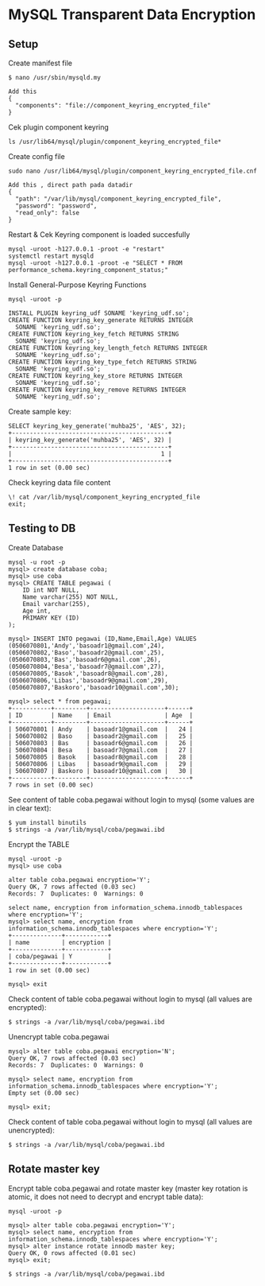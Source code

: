 # MySQL Transparent Data Encryption

## Setup

Create manifest file
```
$ nano /usr/sbin/mysqld.my

Add this 
{
  "components": "file://component_keyring_encrypted_file"
}
```

Cek plugin component keyring
```
ls /usr/lib64/mysql/plugin/component_keyring_encrypted_file*
```

Create config file
```
sudo nano /usr/lib64/mysql/plugin/component_keyring_encrypted_file.cnf

Add this , direct path pada datadir
{
  "path": "/var/lib/mysql/component_keyring_encrypted_file",
  "password": "password",
  "read_only": false
}
```

Restart & Cek Keyring component is loaded succesfully
```
mysql -uroot -h127.0.0.1 -proot -e "restart"
systemctl restart mysqld
mysql -uroot -h127.0.0.1 -proot -e "SELECT * FROM performance_schema.keyring_component_status;"
```

Install General-Purpose Keyring Functions
```
mysql -uroot -p

INSTALL PLUGIN keyring_udf SONAME 'keyring_udf.so';
CREATE FUNCTION keyring_key_generate RETURNS INTEGER
  SONAME 'keyring_udf.so';
CREATE FUNCTION keyring_key_fetch RETURNS STRING
  SONAME 'keyring_udf.so';
CREATE FUNCTION keyring_key_length_fetch RETURNS INTEGER
  SONAME 'keyring_udf.so';
CREATE FUNCTION keyring_key_type_fetch RETURNS STRING
  SONAME 'keyring_udf.so';
CREATE FUNCTION keyring_key_store RETURNS INTEGER
  SONAME 'keyring_udf.so';
CREATE FUNCTION keyring_key_remove RETURNS INTEGER
  SONAME 'keyring_udf.so';
```

Create sample key:
```
SELECT keyring_key_generate('muhba25', 'AES', 32);
+--------------------------------------------+
| keyring_key_generate('muhba25', 'AES', 32) |
+--------------------------------------------+
|                                          1 |
+--------------------------------------------+
1 row in set (0.00 sec)
```

Check keyring data file content
```
\! cat /var/lib/mysql/component_keyring_encrypted_file
exit;
```

##  Testing to DB

Create Database
```
mysql -u root -p
mysql> create database coba;
mysql> use coba
mysql> CREATE TABLE pegawai (
    ID int NOT NULL,
    Name varchar(255) NOT NULL,
    Email varchar(255),
    Age int,
    PRIMARY KEY (ID)
);

mysql> INSERT INTO pegawai (ID,Name,Email,Age) VALUES 
(0506070801,'Andy','basoadr1@gmail.com',24),
(0506070802,'Baso','basoadr2@gmail.com',25),
(0506070803,'Bas','basoadr6@gmail.com',26),
(0506070804,'Besa','basoadr7@gmail.com',27),
(0506070805,'Basok','basoadr8@gmail.com',28),
(0506070806,'Libas','basoadr9@gmail.com',29),
(0506070807,'Baskoro','basoadr10@gmail.com',30);

mysql> select * from pegawai;
+-----------+---------+---------------------+------+
| ID        | Name    | Email               | Age  |
+-----------+---------+---------------------+------+
| 506070801 | Andy    | basoadr1@gmail.com  |   24 |
| 506070802 | Baso    | basoadr2@gmail.com  |   25 |
| 506070803 | Bas     | basoadr6@gmail.com  |   26 |
| 506070804 | Besa    | basoadr7@gmail.com  |   27 |
| 506070805 | Basok   | basoadr8@gmail.com  |   28 |
| 506070806 | Libas   | basoadr9@gmail.com  |   29 |
| 506070807 | Baskoro | basoadr10@gmail.com |   30 |
+-----------+---------+---------------------+------+
7 rows in set (0.00 sec)
```

See content of table coba.pegawai without login to mysql (some values are in clear text):
```
$ yum install binutils
$ strings -a /var/lib/mysql/coba/pegawai.ibd
```

Encrypt the TABLE
```
mysql -uroot -p
mysql> use coba

alter table coba.pegawai encryption='Y';
Query OK, 7 rows affected (0.03 sec)
Records: 7  Duplicates: 0  Warnings: 0

select name, encryption from information_schema.innodb_tablespaces where encryption='Y';
mysql> select name, encryption from information_schema.innodb_tablespaces where encryption='Y';
+--------------+------------+
| name         | encryption |
+--------------+------------+
| coba/pegawai | Y          |
+--------------+------------+
1 row in set (0.00 sec)

mysql> exit
```

Check content of table coba.pegawai without login to mysql (all values are encrypted):
```
$ strings -a /var/lib/mysql/coba/pegawai.ibd
```

Unencrypt table coba.pegawai
```
mysql> alter table coba.pegawai encryption='N';
Query OK, 7 rows affected (0.03 sec)
Records: 7  Duplicates: 0  Warnings: 0

mysql> select name, encryption from information_schema.innodb_tablespaces where encryption='Y';
Empty set (0.00 sec)

mysql> exit;
```

Check content of table coba.pegawai without login to mysql (all values are unencrypted):
```
$ strings -a /var/lib/mysql/coba/pegawai.ibd
```

## Rotate master key

Encrypt table coba.pegawai and rotate master key (master key rotation is atomic, it does not need to decrypt and encrypt table data):
```
mysql -uroot -p

mysql> alter table coba.pegawai encryption='Y';
mysql> select name, encryption from information_schema.innodb_tablespaces where encryption='Y';
mysql> alter instance rotate innodb master key;
Query OK, 0 rows affected (0.01 sec)
mysql> exit;

$ strings -a /var/lib/mysql/coba/pegawai.ibd
```
